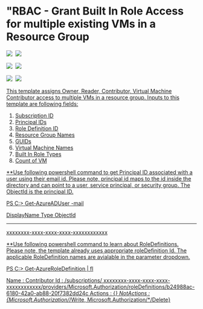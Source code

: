 # "RBAC - Grant Built In Role Access for multiple existing VMs in a Resource Group

<IMG SRC="https://azurequickstartsservice.blob.core.windows.net/badges/201-rbac-builtinrole-multipleVMs/PublicLastTestDate.svg" />&nbsp;
<IMG SRC="https://azurequickstartsservice.blob.core.windows.net/badges/201-rbac-builtinrole-multipleVMs/PublicDeployment.svg" />&nbsp;

<IMG SRC="https://azurequickstartsservice.blob.core.windows.net/badges/201-rbac-builtinrole-multipleVMs/FairfaxLastTestDate.svg" />&nbsp;
<IMG SRC="https://azurequickstartsservice.blob.core.windows.net/badges/201-rbac-builtinrole-multipleVMs/FairfaxDeployment.svg" />&nbsp;

<IMG SRC="https://azurequickstartsservice.blob.core.windows.net/badges/201-rbac-builtinrole-multipleVMs/BestPracticeResult.svg" />&nbsp;
<IMG SRC="https://azurequickstartsservice.blob.core.windows.net/badges/201-rbac-builtinrole-multipleVMs/CredScanResult.svg" />&nbsp;

<a href="https://portal.azure.com/#create/Microsoft.Template/uri/https%3A%2F%2Fraw.githubusercontent.com%2FAzure%2Fazure-quickstart-templates%2Fmaster%2F201-rbac-builtinrole-multipleVMs%2Fazuredeploy.json" target="_blank">
    

<a href="http://armviz.io/#/?load=https%3A%2F%2Fraw.githubusercontent.com%2FAzure%2Fazure-quickstart-templates%2Fmaster%2F201-rbac-builtinrole-multipleVMs%2Fazuredeploy.json" target="_blank">
  


This template assigns Owner, Reader, Contributor, Virtual Machine Contributor access to multiple VMs in a resource group. Inputs to this template are following fields:

1. Subscription ID
2. Principal IDs
3. Role Definition ID
4. Resource Group Names
5. GUIDs
6. Virtual Machine Names
7. Built In Role Types
8. Count of VM

**Use following powershell command to get Principal ID associated with a user using their email id. Please note, principal id maps to the id inside the directory and can point to a user, service principal, or security group. The ObjectId is the principal ID.

PS C:\> Get-AzureADUser -mail <email id>

DisplayName                    Type                           ObjectId
-----------                    ----                           --------
<NAME>                                                        xxxxxxxx-xxxx-xxxx-xxxx-xxxxxxxxxxxx


**Use following powershell command to learn about RoleDefinitions. Please note, the template already uses appropriate roleDefinition Id. The applicable RoleDefinition names are avialable in the parameter dropdown. 

PS C:\> Get-AzureRoleDefinition | fl

Name       : Contributor
Id         : /subscriptions/ xxxxxxxx-xxxx-xxxx-xxxx-xxxxxxxxxxxx/providers/Microsoft.Authorization/roleDefinitions/b24988ac-6180-42a0-ab88-20f7382dd24c
Actions    : {*}
NotActions : {Microsoft.Authorization/*/Write, Microsoft.Authorization/*/Delete} 

